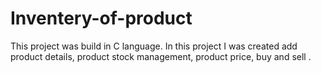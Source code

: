 # Inventery-of-product
This project was build in C language. In this project I was created add product details, product stock management, product price, buy and sell .
